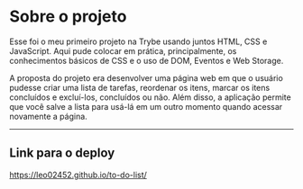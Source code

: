 # Sobre o projeto

Esse foi o meu primeiro projeto na Trybe usando juntos HTML, CSS e JavaScript. Aqui pude colocar em prática, principalmente, os conhecimentos básicos de CSS e o uso de DOM, Eventos e Web Storage.

A proposta do projeto era desenvolver uma página web em que o usuário pudesse criar uma lista de tarefas, reordenar os itens, marcar os itens concluídos e excluí-los, concluídos ou não. Além disso, a aplicação permite que você salve a lista para usá-lá em um outro momento quando acessar novamente a página.

---
## Link para o deploy

https://leo02452.github.io/to-do-list/
